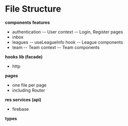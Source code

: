 # File Structure

**components**
**features**

- authentication
  -- User context
  -- Login, Register pages
- inbox
- leagues
  -- useLeagueInfo hook
  -- League components
- team
  -- Team context
  -- Team components

**hooks**
**lib (facade)**

- http

**pages**

- one file per page
- including Router

**res**
**services (api)**

- firebase

**types**
